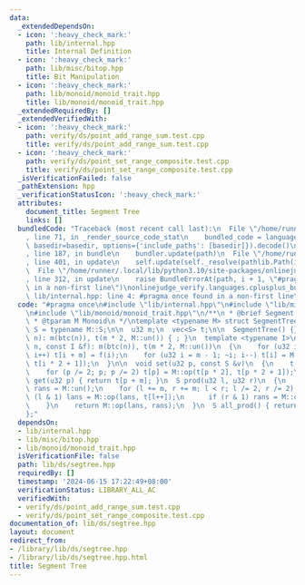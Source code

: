 ```yaml
---
data:
  _extendedDependsOn:
  - icon: ':heavy_check_mark:'
    path: lib/internal.hpp
    title: Internal Definition
  - icon: ':heavy_check_mark:'
    path: lib/misc/bitop.hpp
    title: Bit Manipulation
  - icon: ':heavy_check_mark:'
    path: lib/monoid/monoid_trait.hpp
    title: lib/monoid/monoid_trait.hpp
  _extendedRequiredBy: []
  _extendedVerifiedWith:
  - icon: ':heavy_check_mark:'
    path: verify/ds/point_add_range_sum.test.cpp
    title: verify/ds/point_add_range_sum.test.cpp
  - icon: ':heavy_check_mark:'
    path: verify/ds/point_set_range_composite.test.cpp
    title: verify/ds/point_set_range_composite.test.cpp
  _isVerificationFailed: false
  _pathExtension: hpp
  _verificationStatusIcon: ':heavy_check_mark:'
  attributes:
    document_title: Segment Tree
    links: []
  bundledCode: "Traceback (most recent call last):\n  File \"/home/runner/.local/lib/python3.10/site-packages/onlinejudge_verify/documentation/build.py\"\
    , line 71, in _render_source_code_stat\n    bundled_code = language.bundle(stat.path,\
    \ basedir=basedir, options={'include_paths': [basedir]}).decode()\n  File \"/home/runner/.local/lib/python3.10/site-packages/onlinejudge_verify/languages/cplusplus.py\"\
    , line 187, in bundle\n    bundler.update(path)\n  File \"/home/runner/.local/lib/python3.10/site-packages/onlinejudge_verify/languages/cplusplus_bundle.py\"\
    , line 401, in update\n    self.update(self._resolve(pathlib.Path(included), included_from=path))\n\
    \  File \"/home/runner/.local/lib/python3.10/site-packages/onlinejudge_verify/languages/cplusplus_bundle.py\"\
    , line 312, in update\n    raise BundleErrorAt(path, i + 1, \"#pragma once found\
    \ in a non-first line\")\nonlinejudge_verify.languages.cplusplus_bundle.BundleErrorAt:\
    \ lib/internal.hpp: line 4: #pragma once found in a non-first line\n"
  code: "#pragma once\n#include \"lib/internal.hpp\"\n#include \"lib/misc/bitop.hpp\"\
    \n#include \"lib/monoid/monoid_trait.hpp\"\n/**\n * @brief Segment Tree\n *\n\
    \ * @tparam M Monoid\n */\ntemplate <typename M> struct SegmentTree\n{\n  using\
    \ S = typename M::S;\n\n  u32 m;\n  vec<S> t;\n\n  SegmentTree() {}\n  SegmentTree(u32\
    \ n): m(btc(n)), t(m * 2, M::un()) { ; }\n  template <typename I>\n  SegmentTree(u32\
    \ n, const I &f): m(btc(n)), t(m * 2, M::un())\n  {\n    for (u32 i = 0; i < n;\
    \ i++) t[i + m] = f(i);\n    for (u32 i = m - 1; ~i; i--) t[i] = M::op(t[i * 2],\
    \ t[i * 2 + 1]);\n  }\n\n  void set(u32 p, const S &v)\n  {\n    t[p += m] = v;\n\
    \    for (p /= 2; p; p /= 2) t[p] = M::op(t[p * 2], t[p * 2 + 1]);\n  }\n\n  S\
    \ get(u32 p) { return t[p + m]; }\n  S prod(u32 l, u32 r)\n  {\n    S lans = M::un(),\
    \ rans = M::un();\n    for (l += m, r += m; l < r; l /= 2, r /= 2) {\n      if\
    \ (l & 1) lans = M::op(lans, t[l++]);\n      if (r & 1) rans = M::op(t[--r], rans);\n\
    \    }\n    return M::op(lans, rans);\n  }\n  S all_prod() { return t[1]; }\n\
    };"
  dependsOn:
  - lib/internal.hpp
  - lib/misc/bitop.hpp
  - lib/monoid/monoid_trait.hpp
  isVerificationFile: false
  path: lib/ds/segtree.hpp
  requiredBy: []
  timestamp: '2024-06-15 17:22:49+08:00'
  verificationStatus: LIBRARY_ALL_AC
  verifiedWith:
  - verify/ds/point_add_range_sum.test.cpp
  - verify/ds/point_set_range_composite.test.cpp
documentation_of: lib/ds/segtree.hpp
layout: document
redirect_from:
- /library/lib/ds/segtree.hpp
- /library/lib/ds/segtree.hpp.html
title: Segment Tree
---
```

